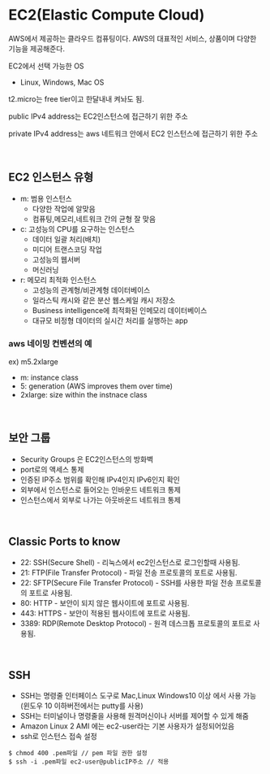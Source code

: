 # EC2(Elastic Compute Cloud)

AWS에서 제공하는 클라우드 컴퓨팅이다.
AWS의 대표적인 서비스, 상품이며 다양한 기능을 제공해준다.

EC2에서 선택 가능한 OS

- Linux, Windows, Mac OS

t2.micro는 free tier이고 한달내내 켜놔도 됨.

public IPv4 address는 EC2인스턴스에 접근하기 위한 주소

private IPv4 address는 aws 네트워크 안에서 EC2 인스턴스에 접근하기 위한 주소

<br >

## EC2 인스턴스 유형

- m: 범용 인스턴스
  - 다양한 작업에 알맞음
  - 컴퓨팅,메모리,네트워크 간의 균형 잘 맞음
- c: 고성능의 CPU를 요구하는 인스턴스
  - 데이터 일괄 처리(배치)
  - 미디어 트랜스코딩 작업
  - 고성능의 웹서버
  - 머신러닝
- r: 메모리 최적화 인스턴스
  - 고성능의 관계형/비관계형 데이터베이스
  - 일라스틱 캐시와 같은 분산 웹스케일 캐시 저장소
  - Business intelligence에 최적화된 인메모리 데이터베이스
  - 대규모 비정형 데이터의 실시간 처리를 실행하는 app

### aws 네이밍 컨벤션의 예

ex) m5.2xlarge

- m: instance class
- 5: generation (AWS improves them over time)
- 2xlarge: size within the instnace class

<br >

## 보안 그룹

- Security Groups 은 EC2인스턴스의 방화벽
- port로의 액세스 통제
- 인증된 IP주소 범위를 확인해 IPv4인지 IPv6인지 확인
- 외부에서 인스턴스로 들어오는 인바운드 네트워크 통제
- 인스턴스에서 외부로 나가는 아웃바운드 네트워크 통제

<br >

## Classic Ports to know

- 22: SSH(Secure Shell) - 리눅스에서 ec2인스턴스로 로그인할때 사용됨.
- 21: FTP(File Transfer Protocol) - 파일 전송 프로토콜의 포트로 사용됨.
- 22: SFTP(Secure File Transfer Protocol) - SSH를 사용한 파일 전송 프로토콜의 포트로 사용됨.
- 80: HTTP - 보안이 되지 않은 웹사이트에 포트로 사용됨.
- 443: HTTPS - 보안이 적용된 웹사이트에 포트로 사용됨.
- 3389: RDP(Remote Desktop Protocol) - 원격 데스크톱 프로토콜의 포트로 사용됨.

<br >

## SSH

- SSH는 명령줄 인터페이스 도구로 Mac,Linux Windows10 이상 에서 사용 가능(윈도우 10 이하버전에서는 putty를 사용)
- SSH는 터미널이나 명령줄을 사용해 원격머신이나 서버를 제어할 수 있게 해줌
- Amazon Linux 2 AMI 에는 ec2-user라는 기본 사용자가 설정되어있음
- ssh로 인스턴스 접속 설정

```shell
$ chmod 400 .pem파일 // pem 파일 권한 설정
$ ssh -i .pem파일 ec2-user@publicIP주소 // 적용
```
